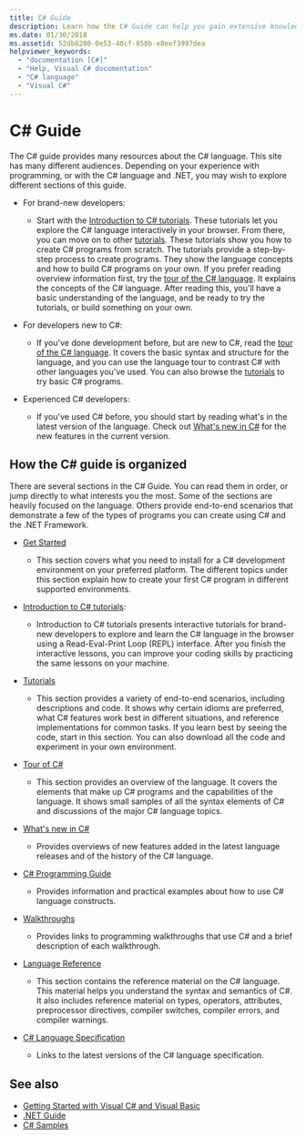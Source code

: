 ```yaml
---
title: C# Guide
description: Learn how the C# Guide can help you gain extensive knowledge on C#, whether you're a new developer or a seasoned expert.
ms.date: 01/30/2018
ms.assetid: 52db8280-0e53-40cf-858b-e8eef3997dea
helpviewer_keywords: 
  - "documentation [C#]"
  - "Help, Visual C# documentation"
  - "C# language"
  - "Visual C#"
---
```

# C# Guide

The C# guide provides many resources about the C# language. This site has many different audiences. Depending on your experience with programming, or with the C# language and .NET, you may wish to explore different sections of this guide.

* For brand-new developers:
  * Start with the [Introduction to C# tutorials](tutorials/intro-to-csharp/index.md). These tutorials let you explore the C# language interactively in your browser. From there, you can move on to other [tutorials](tutorials/index.md). These tutorials show you how to create C# programs from scratch. The tutorials provide a step-by-step process to create programs. They show the language concepts and how to build C# programs on your own. If you prefer reading overview information first, try the [tour of the C# language](tour-of-csharp/index.md). It explains the concepts of the C# language. After reading this, you'll have a basic understanding of the language, and be ready to try the tutorials, or build something on your own.

* For developers new to C#:
  * If you've done development before, but are new to C#, read the [tour of the C# language](tour-of-csharp/index.md). It covers the basic syntax and structure for the language, and you can use the language tour to contrast C# with other languages you've used. You can also browse the [tutorials](tutorials/index.md) to try basic C# programs.

* Experienced C# developers:
  * If you've used C# before, you should start by reading what's in the latest version of the language. Check out [What's new in C#](whats-new/index.md) for the new features in the current version.

## How the C# guide is organized

There are several sections in the C# Guide. You can read them in order, or jump directly to what interests you the most. Some of the sections are heavily focused on the language. Others provide end-to-end scenarios that demonstrate a few of the types of programs you can create using C# and the .NET Framework.

* [Get Started](getting-started/index.md)
  * This section covers what you need to install for a C# development environment on your preferred platform. The different topics under this section explain how to create your first C# program in different supported environments.

* [Introduction to C# tutorials](tutorials/intro-to-csharp/index.md):
  * Introduction to C# tutorials presents interactive tutorials for brand-new developers to explore and learn the C# language in the browser using a Read-Eval-Print Loop (REPL) interface. After you finish the interactive lessons, you can improve your coding skills by practicing the same lessons on your machine.

* [Tutorials](tutorials/index.md)
  * This section provides a variety of end-to-end scenarios, including descriptions and code. It shows why certain idioms are preferred, what C# features work best in different situations, and reference implementations for common tasks. If you learn best by seeing the code, start in this section. You can also download all the code and experiment in your own environment.

* [Tour of C#](tour-of-csharp/index.md)
  * This section provides an overview of the language. It covers the elements that make up C# programs and the capabilities of the language. It shows small samples of all the syntax elements of C# and discussions of the major C# language topics.

* [What's new in C#](whats-new/index.md)
  * Provides overviews of new features added in the latest language releases and of the history of the C# language.

<!--
* [.NET Compiler Platform SDK](roslyn-sdk/index.md)
  * The .NET Compiler Platform SDK enables you to write components that analyze code, and suggest or make improvements to that code. In this section, you'll learn how the APIs are organized, and how you can create code that enables rules and practices for your team. You'll also see samples, end-to-end scenarios, and links to other libraries with more examples using these APIs.
-->

* [C# Programming Guide](../csharp/programming-guide/index.md)
  * Provides information and practical examples about how to use C# language constructs.

* [Walkthroughs](../csharp/walkthroughs.md)
  * Provides links to programming walkthroughs that use C# and a brief description of each walkthrough.

* [Language Reference](language-reference/index.md)
  * This section contains the reference material on the C# language. This material helps you understand the syntax and semantics of C#. It also includes reference material on types, operators, attributes, preprocessor directives, compiler switches, compiler errors, and compiler warnings.

* [C# Language Specification](../csharp/language-reference/language-specification/index.md)
  * Links to the latest versions of the C# language specification.

## See also

- [Getting Started with Visual C# and Visual Basic](/visualstudio/ide/getting-started-with-visual-csharp-and-visual-basic)
- [.NET Guide](../standard/index.md)
- [C# Samples](https://code.msdn.microsoft.com/site/search?f%5B0%5D.Type=ProgrammingLanguage&f%5B0%5D.Value=C%23&f%5B0%5D.Text=C%23)
